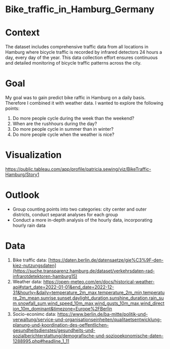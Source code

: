 # Bike_traffic_in_Hamburg_Germany

# Context
The dataset includes comprehensive traffic data from all locations in Hamburg where bicycle traffic is recorded by infrared detectors 24 hours a day, every day of the year. This data collection effort ensures continuous and detailed monitoring of bicycle traffic patterns across the city.

# Goal
My goal was to gain predict bike raffic in Hamburg on a daily basis. Therefore I combined it with weather data. I wanted to explore the following points:
1. Do more people cycle during the week than the weekend?
2. When are the rushhours during the day? 
3. Do more people cycle in summer than in winter?
4. Do more people cycle when the weather is nice?

# Visualization 
https://public.tableau.com/app/profile/patricia.sewing/viz/BikeTraffic-Hamburg/Story1

# Outlook
- Group counting points into two categories: city center and outer districts, conduct separat analyses for each group
- Conduct a more in-depth analysis of the hourly data, incorporating hourly rain data

# Data
1. Bike traffic data: 
[https://daten.berlin.de/datensaetze/gie%C3%9F-den-kiez-nutzungsdaten](https://suche.transparenz.hamburg.de/dataset/verkehrsdaten-rad-infrarotdetektoren-hamburg15)
2. Weather data: 
https://open-meteo.com/en/docs/historical-weather-api#start_date=2022-01-01&end_date=2022-12-31&hourly=&daily=temperature_2m_max,temperature_2m_min,temperature_2m_mean,sunrise,sunset,daylight_duration,sunshine_duration,rain_sum,snowfall_sum,wind_speed_10m_max,wind_gusts_10m_max,wind_direction_10m_dominant&timezone=Europe%2FBerlin
3. Socio-econimc data: 
https://www.berlin.de/ba-mitte/politik-und-verwaltung/service-und-organisationseinheiten/qualitaetsentwicklung-planung-und-koordination-des-oeffentlichen-gesundheitsdienstes/gesundheits-und-sozialberichterstattung/demografische-und-soziooekonomische-daten-1288995.php#headline_1_11
